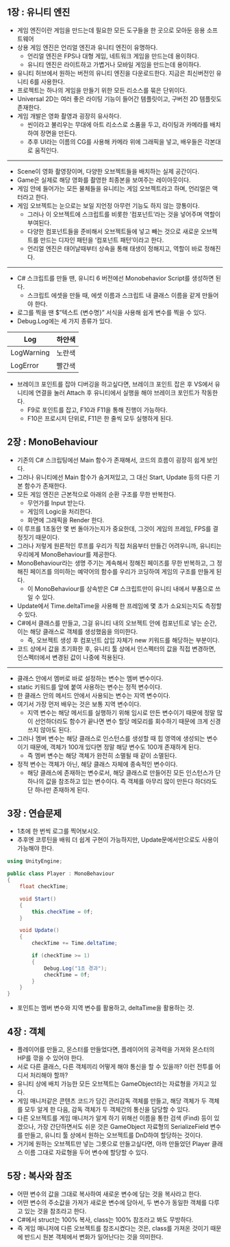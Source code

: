 ## 1장 : 유니티 엔진

- 게임 엔진이란 게임을 만드는데 필요한 모든 도구들을 한 곳으로 모아둔 응용 소프트웨어
- 상용 게임 엔진은 언리얼 엔진과 유니티 엔진이 유명하다.
    - 언리얼 엔진은 FPS나 대형 게임, 네트워크 게임을 만드는데 용이하다.
    - 유니티 엔진은 라이트하고 가볍거나 모바일 게임을 만드는데 용이하다.
- 유니티 허브에서 원하는 버전의 유니티 엔진을 다운로드한다. 지금은 최신버전인 유니티 6를 사용한다.
- 프로젝트는 하나의 게임을 만들기 위한 모든 리소스를 묶은 단위이다.
- Universal 2D는 여러 좋은 라이팅 기능이 들어간 템플릿이고, 구버전 2D 템플릿도 존재한다.
- 게임 개발은 영화 촬영과 굉장히 유사하다.
    - 씬이라고 불리우는 무대에 아트 리소스로 소품을 두고, 라이팅과 카메라를 배치하여 장면을 만든다.
    - 추후 UI라는 이름의 CG를 사용해 카메라 위에 그래픽을 넣고, 배우들은 각본대로 움직인다.

---

- Scene이 영화 촬영장이며, 다양한 오브젝트들을 배치하는 실제 공간이다.
- Game은 실제로 해당 영화를 촬영한 최종본을 보여주는 레이아웃이다.
- 게임 안에 들어가는 모든 물체들을 유니티는 게임 오브젝트라고 하며, 언리얼은 액터라고 한다.
- 게임 오브젝트는 눈으로는 보일 지언정 아무런 기능도 하지 않는 깡통이다.
    - 그러나 이 오브젝트에 스크립트를 비롯한 ‘컴포넌트’라는 것을 넣어주며 역할이 부여된다.
    - 다양한 컴포넌트들을 준비해서 오브젝트들에 넣고 빼는 것으로 새로운 오브젝트를 만드는 디자인 패턴을 ‘컴포넌트 패턴’이라고 한다.
    - 언리얼 엔진은 태어날때부터 상속을 통해 태생이 정해지고, 역할이 바로 정해진다.
---

- C# 스크립트를 만들 땐, 유니티 6 버전에선 Monobehavior Script를 생성하면 된다.
    - 스크립트 에셋을 만들 때, 에셋 이름과 스크립트 내 클래스 이름을 같게 만들어야 한다.
- 로그를 찍을 땐 $”텍스트 {변수명}” 서식을 사용해 쉽게 변수를 찍을 수 있다.
- Debug.Log에는 세 가지 종류가 있다.

| Log | 하얀색 |
| --- | --- |
| LogWarning | 노란색 |
| LogError | 빨간색 |
- 브레이크 포인트를 잡아 디버깅을 하고싶다면, 브레이크 포인트 잡은 후 VS에서 유니티에 연결을 눌러 Attach 후 유니티에서 실행을 해야 브레이크 포인트가 작동한다.
    - F9로 포인트를 잡고, F10과 F11을 통해 진행이 가능하다.
    - F10은 프로시저 단위로, F11은 한 줄씩 모두 실행하게 된다.

## 2장 : MonoBehaviour

- 기존의 C# 스크립팅에선 Main 함수가 존재해서, 코드의 흐름이 굉장히 쉽게 보인다.
- 그러나 유니티에선 Main 함수가 숨겨져있고, 그 대신 Start, Update 등의 다른 기본 함수가 존재한다.
- 모든 게임 엔진은 근본적으로 아래의 순환 구조를 무한 반복한다.
    - 무언가를 Input 받는다.
    - 게임의 Logic을 처리한다.
    - 화면에 그래픽을 Render 한다.
- 이 루프를 1초동안 몇 번 돌아가는지가 중요한데, 그것이 게임의 프레임, FPS를 결정짓기 때문이다.
- 그러나 저렇게 원론적인 루프를 우리가 직접 처음부터 만들긴 어려우니까, 유니티는 우리에게 MonoBehaviour를 제공한다.
- MonoBehaviour라는 생명 주기는 계속해서 정해진 페이즈를 무한 반복하고, 그 정해진 페이즈를 의미하는 예약어의 함수를 우리가 코딩하여 게임의 구조를 만들게 된다.
    - 이 MonoBehaviour를 상속받은 C# 스크립트만이 유니티 내에서 부품으로 쓰일 수 있다.
- Update에서 Time.deltaTime을 사용해 한 프레임에 몇 초가 소요되는지도 측정할 수 있다.
- C#에서 클래스를 만들고, 그걸 유니티 내의 오브젝트 안에 컴포넌트로 넣는 순간, 이는 해당 클래스로 객체를 생성했음을 의미한다.
    - 즉, 오브젝트 생성 후 컴포넌트 삽입 자체가 new 키워드를 해당하는 부분이다.
- 코드 상에서 값을 초기화한 후, 유니티 툴 상에서 인스펙터의 값을 직접 변경하면, 인스펙터에서 변경된 값이 나중에 적용된다.
---

- 클래스 안에서 멤버로 바로 설정하는 변수는 멤버 변수이다.
- static 키워드를 앞에 붙여 사용하는 변수는 정적 변수이다.
- 한 클래스 안의 메서드 안에서 사용되는 변수는 지역 변수이다.
- 여기서 가장 먼저 배우는 것은 보통 지역 변수이다.
    - 지역 변수는 해당 메서드를 실행하기 위해 임시로 만든 변수이기 때문에 정말 많이 선언하더라도 함수가 끝나면 변수 할당 메모리를 회수하기 때문에 크게 신경쓰지 않아도 된다.
- 그러나 멤버 변수는 해당 클래스로 인스턴스를 생성할 때 힙 영역에 생성되는 변수이기 때문에, 객체가 100개 있다면 정말 해당 변수도 100개 존재하게 된다.
    - 즉 멤버 변수는 해당 객체가 완전히 소멸될 때 같이 소멸된다.
- 정적 변수는 객체가 아닌, 해당 클래스 자체에 종속적인 변수이다.
    - 해당 클래스에 존재하는 변수로서, 해당 클래스로 만들어진 모든 인스턴스가 단 하나의 값을 참조하고 있는 변수이다. 즉 객체를 아무리 많이 만든다 하더라도 단 하나만 존재하게 된다.

## 3장 : 연습문제

- 1초에 한 번씩 로그를 찍어보시오.
- 추후엔 코루틴을 배워 더 쉽게 구현이 가능하지만, Update문에서만으로도 사용이 가능해야 한다.

```csharp
using UnityEngine;

public class Player : MonoBehaviour
{
    float checkTime;

    void Start()
    {
        this.checkTime = 0f;
    }

    void Update()
    {
        checkTime += Time.deltaTime;

        if (checkTime >= 1)
        {
            Debug.Log("1초 경과");
            checkTime = 0f;
        }
    }
}
```

- 포인트는 멤버 변수와 지역 변수를 활용하고, deltaTime을 활용하는 것.

## 4장 : 객체

- 플레이어를 만들고, 몬스터를 만들었다면, 플레이어의 공격력을 가져와 몬스터의 HP를 깎을 수 있어야 한다.
- 서로 다른 클래스, 다른 객체끼리 어떻게 해야 통신을 할 수 있을까? 이런 전투를 어디서 처리해야 할까?
- 유니티 상에 배치 가능한 모든 오브젝트는 GameObject라는 자료형을 가지고 있다.
- 게임 매니저같은 콘텐츠 코드가 담긴 관리감독 객체를 만들고, 해당 객체가 두 객체를 모두 알게 한 다음, 감독 객체가 두 객체간의 통신을 담당할 수 있다.
- 다른 오브젝트를 게임 매니저가 알게 하기 위해선 이름을 통한 검색 (Find) 등이 있겠으나, 가장 간단하면서도 쉬운 것은 GameObject 자료형의 SerializeField 변수를 만들고, 유니티 툴 상에서 원하는 오브젝트를 DnD하여 할당하는 것이다.
- 거기에 원하는 오브젝트만 넣는 그릇으로 만들고싶다면, 아까 만들었던 Player 클래스 이름 그대로 자료형을 두어 변수에 할당할 수 있다.

## 5장 : 복사와 참조

- 어떤 변수의 값을 그대로 복사하여 새로운 변수에 담는 것을 복사라고 한다.
- 어떤 변수의 주소값을 가져가 새로운 변수에 담아서, 두 변수가 동일한 객체를 다루고 있는 것을 참조라고 한다.
- C#에서 struct는 100% 복사, class는 100% 참조라고 봐도 무방하다.
- 즉 게임 매니저에 다른 오브젝트를 참조시켰다는 것은, class를 가져온 것이기 때문에 반드시 원본 객체에서 변화가 일어난다는 것을 의미한다.